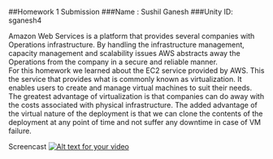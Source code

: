 ##Homework 1 Submission
###Name : Sushil Ganesh
###Unity ID: sganesh4

Amazon Web Services is a platform that provides several companies with Operations infrastructure. By handling the infrastructure management, capacity management and scalability issues AWS abstracts away the Operations from the company in a secure and reliable manner. <br />
For this homework we learned about the EC2 service provided by AWS. This the service that provides what is commonly known as virtualization. It enables users to create and manage virtual machines to suit their needs. The greatest advantage of virtualization is that companies can do away with the costs associated with physical infrastructure. The added advantage of the virtual nature of the deployment is that we can clone the contents of the deployment at any point of time and not suffer any downtime in case of VM failure.

Screencast 
[![Alt text for your video](http://img.youtube.com/vi/VVkjNVUXjeY/0.jpg)](http://www.youtube.com/watch?v=VVkjNVUXjeY)

